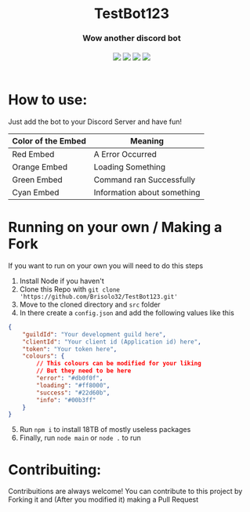 <h1 align='center'>TestBot123</>
<h3 align='center'>Wow another discord bot</>

<div align='center'>
    <br>
    <img src="https://img.shields.io/badge/Discord.js%20v13.7-5865F2.svg?style=flat&logo=discord&logoColor=white">
    <img src="https://img.shields.io/badge/node.js-6DA55F?style=flat&logo=node.js&logoColor=white">
    <img src="https://img.shields.io/badge/javascript-%23323330.svg?style=flat&logo=javascript&logoColor=%23F7DF1E">
    <img src="https://img.shields.io/badge/License-GPLv3-blue.svg?style=flat">
</div>
<br>

# How to use:
Just add the bot to your Discord Server and have fun!

| Color of the Embed | Meaning |
| - | - |
| Red Embed | A Error Occurred |
| Orange Embed | Loading Something |
| Green Embed | Command ran Successfully |
| Cyan Embed | Information about something |

# Running on your own / Making a Fork

If you want to run on your own you will need to do this steps

1. Install Node if you haven't
2. Clone this Repo with `git clone 'https://github.com/Brisolo32/TestBot123.git'`
3. Move to the cloned directory and `src` folder
4. In there create a `config.json` and add the following values like this
```json
{
    "guildId": "Your development guild here",
    "clientId": "Your client id (Application id) here",
    "token": "Your token here",
    "colours": {
        // This colours can be modified for your liking
        // But they need to be here
        "error": "#db0f0f",
        "loading": "#ff8000",
        "success": "#22d60b",
        "info": "#00b3ff"
    }
}
```
5. Run `npm i` to install 18TB of mostly useless packages
6. Finally, run `node main` or `node .` to run


# Contribuiting: 

Contribuitions are always welcome! You can contribute to this project by Forking it and (After you modified it) making a Pull Request
